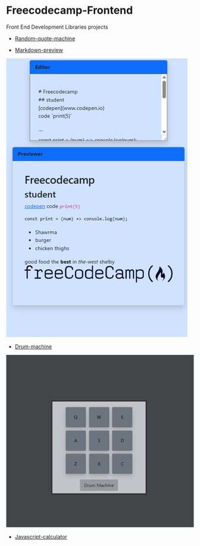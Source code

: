 # Freecodecamp-Frontend
 Front End Development Libraries projects

- [Random-quote-machine](
https://codepen.io/dezaerus/pen/BaqZpxb
)

- [Markdown-preview](
https://codepen.io/dezaerus/pen/YzJxzov
)

![Image](https://github.com/dezaerus/Freecodecamp-FrontEnd/blob/master/Markdown-Previewer/Image.png)

- [Drum-machine](
https://codepen.io/dezaerus/pen/abRyypV?editors=0110
)

![Image](https://raw.githubusercontent.com/dezaerus/Freecodecamp-FrontEnd/master/Drum-Machine/Image.png)

- [Javascript-calculator](
https://codepen.io/dezaerus/pen/GRYvXyL)
